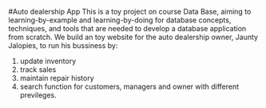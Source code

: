 #Auto dealership App
This is a toy project on course Data Base, aiming to learning-by-example and learning-by-doing for database concepts, techniques, and tools that are needed to develop a database application from scratch.
We build an toy website for the auto dealership owner, Jaunty Jalopies, to run his bussiness by:
1. update inventory
2. track sales
3. maintain repair history
4. search function for customers, managers and owner with different previleges. 
